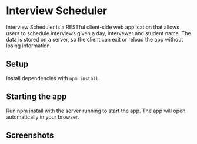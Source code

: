 # Interview Scheduler

Interview Scheduler is a RESTful client-side web application that allows users to schedule interviews given a day, intervewer and student name. The data is stored on a server, so the client can exit or reload the app without losing information.

## Setup

Install dependencies with `npm install`.

## Starting the app

Run npm install with the server running to start the app. The app will open automatically in your browser.

## Screenshots